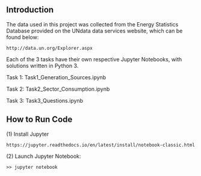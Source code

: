 ## Introduction

The data used in this project was collected from the Energy Statistics Database provided on the UNdata data services website, which can be found below:

    http://data.un.org/Explorer.aspx

Each of the 3 tasks have their own respective Jupyter Notebooks, with solutions written in Python 3.

Task 1: Task1_Generation_Sources.ipynb

Task 2: Task2_Sector_Consumption.ipynb

Task 3: Task3_Questions.ipynb


## How to Run Code

(1) Install Jupyter

    https://jupyter.readthedocs.io/en/latest/install/notebook-classic.html
    
(2) Launch Jupyter Notebook:

    >> jupyter notebook